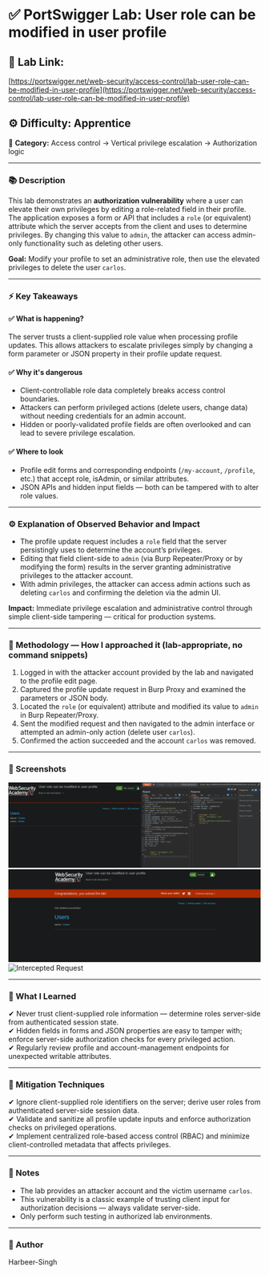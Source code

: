 # ✅ **PortSwigger Lab: User role can be modified in user profile**

## 🔗 **Lab Link:**

[https://portswigger.net/web-security/access-control/lab-user-role-can-be-modified-in-user-profile](https://portswigger.net/web-security/access-control/lab-user-role-can-be-modified-in-user-profile)

## ⚙️ **Difficulty:** Apprentice

📂 **Category:** Access control → Vertical privilege escalation → Authorization logic

---

### 📚 **Description**

This lab demonstrates an **authorization vulnerability** where a user can elevate their own privileges by editing a role-related field in their profile. The application exposes a form or API that includes a `role` (or equivalent) attribute which the server accepts from the client and uses to determine privileges. By changing this value to `admin`, the attacker can access admin-only functionality such as deleting other users.

**Goal:** Modify your profile to set an administrative role, then use the elevated privileges to delete the user `carlos`.

---

### ⚡ **Key Takeaways**

#### ✅ What is happening?

The server trusts a client-supplied role value when processing profile updates. This allows attackers to escalate privileges simply by changing a form parameter or JSON property in their profile update request.

#### ✅ Why it's dangerous

* Client-controllable role data completely breaks access control boundaries.
* Attackers can perform privileged actions (delete users, change data) without needing credentials for an admin account.
* Hidden or poorly-validated profile fields are often overlooked and can lead to severe privilege escalation.

#### ✅ Where to look

* Profile edit forms and corresponding endpoints (`/my-account`, `/profile`, etc.) that accept role, isAdmin, or similar attributes.
* JSON APIs and hidden input fields — both can be tampered with to alter role values.

---

### ⚙️ **Explanation of Observed Behavior and Impact**

* The profile update request includes a `role` field that the server persistingly uses to determine the account’s privileges.
* Editing that field client-side to `admin` (via Burp Repeater/Proxy or by modifying the form) results in the server granting administrative privileges to the attacker account.
* With admin privileges, the attacker can access admin actions such as deleting `carlos` and confirming the deletion via the admin UI.

**Impact:** Immediate privilege escalation and administrative control through simple client-side tampering — critical for production systems.

---

### 🧪 Methodology — How I approached it (lab-appropriate, no command snippets)

1. Logged in with the attacker account provided by the lab and navigated to the profile edit page.
2. Captured the profile update request in Burp Proxy and examined the parameters or JSON body.
3. Located the `role` (or equivalent) attribute and modified its value to `admin` in Burp Repeater/Proxy.
4. Sent the modified request and then navigated to the admin interface or attempted an admin-only action (delete user `carlos`).
5. Confirmed the action succeeded and the account `carlos` was removed.

---

### 📸 Screenshots
![Intercepted Request](https://github.com/Harbeer-Singh/Portswigger-Labs/blob/main/ACCESS%20CONTROL/LAB-4/images/1.png)
![Intercepted Request](https://github.com/Harbeer-Singh/Portswigger-Labs/blob/main/ACCESS%20CONTROL/LAB-4/images/2.png)
![Intercepted Request](https://github.com/Harbeer-Singh/Portswigger-Labs/blob/main/ACCESS%20CONTROL/LAB-4/images/3.png)

---

### 📝 What I Learned

✔ Never trust client-supplied role information — determine roles server-side from authenticated session state.                   
✔ Hidden fields in forms and JSON properties are easy to tamper with; enforce server-side authorization checks for every privileged action.                           
✔ Regularly review profile and account-management endpoints for unexpected writable attributes.                      

---

### 🔐 Mitigation Techniques

✔ Ignore client-supplied role identifiers on the server; derive user roles from authenticated server-side session data.                         
✔ Validate and sanitize all profile update inputs and enforce authorization checks on privileged operations.                         
✔ Implement centralized role-based access control (RBAC) and minimize client-controlled metadata that affects privileges.                    

---

### 🧾 Notes

* The lab provides an attacker account and the victim username `carlos`.
* This vulnerability is a classic example of trusting client input for authorization decisions — always validate server-side.
* Only perform such testing in authorized lab environments.

---

### 👤 Author

Harbeer-Singh
